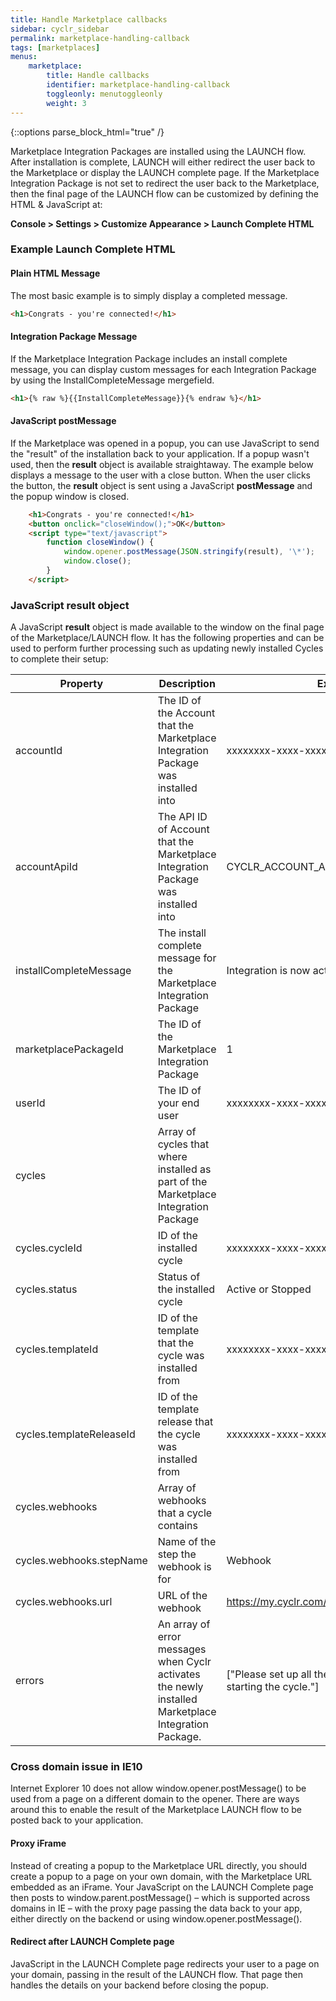 ```yaml
---
title: Handle Marketplace callbacks
sidebar: cyclr_sidebar
permalink: marketplace-handling-callback
tags: [marketplaces]
menus:
    marketplace:
        title: Handle callbacks
        identifier: marketplace-handling-callback
        toggleonly: menutoggleonly
        weight: 3
---
```

{::options parse_block_html="true" /}
<section class="card">
Marketplace Integration Packages are installed using the LAUNCH flow.  After installation is complete, LAUNCH will either redirect the user back to the Marketplace or display the LAUNCH complete page. If the Marketplace Integration Package is not set to redirect the user back to the Marketplace, then the final page of the LAUNCH flow can be customized by defining the HTML &amp; JavaScript at:

**Console > Settings > Customize Appearance > Launch Complete HTML**

### Example Launch Complete HTML

#### Plain HTML Message

The most basic example is to simply display a completed message.

```html
<h1>Congrats - you're connected!</h1>
```

#### Integration Package Message

If the Marketplace Integration Package includes an install complete message, you can display custom messages for each Integration Package by using the InstallCompleteMessage mergefield.

```html
<h1>{% raw %}{{InstallCompleteMessage}}{% endraw %}</h1>
```

#### JavaScript postMessage

If the Marketplace was opened in a popup, you can use JavaScript to send the "result" of the installation back to your application.  If a popup wasn't used, then the **result** object is available straightaway.  The example below displays a message to the user with a close button.  When the user clicks the button, the **result** object is sent using a JavaScript **postMessage** and the popup window is closed.

```html
    <h1>Congrats - you're connected!</h1>
    <button onclick="closeWindow();">OK</button>
    <script type="text/javascript"> 
        function closeWindow() {
            window.opener.postMessage(JSON.stringify(result), '\*');
            window.close(); 
        }
    </script>
```

### JavaScript result object

A JavaScript **result** object is made available to the window on the final page of the Marketplace/LAUNCH flow.  It has the following properties and can be used to perform further processing such as updating newly installed Cycles to complete their setup:

| Property | Description | Example |
| --- | --- | --- |
| accountId | The ID of the Account that the Marketplace Integration Package was installed into | xxxxxxxx-xxxx-xxxx-xxxx-xxxxxxxxxxxx |
| accountApiId | The API ID of Account that the Marketplace Integration Package was installed into | CYCLR_ACCOUNT_API_ID |
| installCompleteMessage | The install complete message for the Marketplace Integration Package | Integration is now active |
| marketplacePackageId | The ID of the Marketplace Integration Package | 1 |
| userId | The ID of your end user | xxxxxxxx-xxxx-xxxx-xxxx-xxxxxxxxxxxx |
| cycles | Array of cycles that where installed as part of the Marketplace Integration Package |  |
| cycles.cycleId | ID of the installed cycle | xxxxxxxx-xxxx-xxxx-xxxx-xxxxxxxxxxxx |
| cycles.status | Status of the installed cycle | Active or Stopped |
| cycles.templateId | ID of the template that the cycle was installed from | xxxxxxxx-xxxx-xxxx-xxxx-xxxxxxxxxxxx |
| cycles.templateReleaseId | ID of the template release that the cycle was installed from | xxxxxxxx-xxxx-xxxx-xxxx-xxxxxxxxxxxx |
| cycles.webhooks | Array of webhooks that a cycle contains |  |
| cycles.webhooks.stepName | Name of the step the webhook is for | Webhook |
| cycles.webhooks.url | URL of the webhook | https://my.cyclr.com/api/webhook/abcdefg123 |
| errors | An array of error messages when Cyclr activates the newly installed Marketplace Integration Package. | ["Please set up all the steps correctly before starting the cycle."] |

### Cross domain issue in IE10

Internet Explorer 10 does not allow window.opener.postMessage() to be used from a page on a different domain to the opener. There are ways around this to enable the result of the Marketplace LAUNCH flow to be posted back to your application.

#### Proxy iFrame

Instead of creating a popup to the Marketplace URL directly, you should create a popup to a page on your own domain, with the Marketplace URL embedded as an iFrame. Your JavaScript on the LAUNCH Complete page then posts to window.parent.postMessage() – which is supported across domains in IE – with the proxy page passing the data back to your app, either directly on the backend or using window.opener.postMessage().

#### Redirect after LAUNCH Complete page

JavaScript in the LAUNCH Complete page redirects your user to a page on your domain, passing in the result of the LAUNCH flow. That page then handles the details on your backend before closing the popup.

</section>

